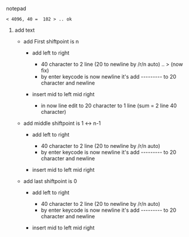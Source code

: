 notepad

	< 4096, 40 =  102 > .. ok
1. add text
	- add First shiftpoint is n 
		- add left to right 
			- 40 character to 2 line (20 to newline by /r/n auto)  .. > (now fix)
			- by enter keycode is now newline it's add --------- to 20 character and newline
		
		- insert mid  to left mid right
			- in now line edit to 20 character to 1 line (sum = 2 line 40 character)


	- add middle shiftpoint is  1 <-> n-1
		- add left to right 
			- 40 character to 2 line (20 to newline by /r/n auto)
			- by enter keycode is now newline it's add --------- to 20 character and newline
		
		- insert mid  to left mid right


	- add last shiftpoint  is 0
		- add left to right 
			- 40 character to 2 line (20 to newline by /r/n auto)
			- by enter keycode is now newline it's add --------- to 20 character and newline
		
		- insert mid  to left mid right
	
 
			
			

